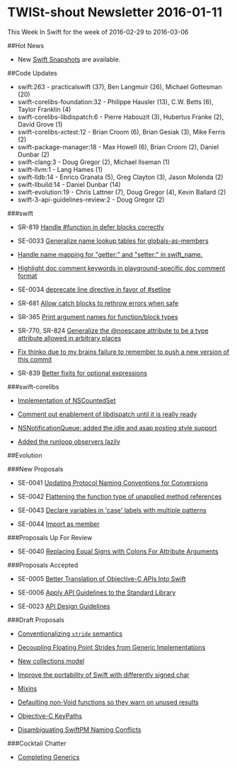 # TWISt-shout Newsletter 2016-01-11
This Week In Swift for the week of 2016-02-29 to 2016-03-06

##Hot News

* New [Swift Snapshots](http://article.gmane.org/gmane.comp.lang.swift.user/1317) are available.

##Code Updates

* swift:263 - practicalswift (37), Ben Langmuir (26), Michael Gottesman (20)
* swift-corelibs-foundation:32 - Philippe Hausler (13), C.W. Betts (6), Taylor Franklin (4)
* swift-corelibs-libdispatch:6 - Pierre Habouzit (3), Hubertus Franke (2), David Grove (1)
* swift-corelibs-xctest:12 - Brian Croom (6), Brian Gesiak (3), Mike Ferris (2)
* swift-package-manager:18 - Max Howell (6), Brian Croom (2), Daniel Dunbar (2)
* swift-clang:3 - Doug Gregor (2), Michael Ilseman (1)
* swift-llvm:1 - Lang Hames (1)
* swift-lldb:14 - Enrico Granata (5), Greg Clayton (3), Jason Molenda (2)
* swift-llbuild:14 - Daniel Dunbar (14)
* swift-evolution:19 - Chris Lattner (7), Doug Gregor (4), Kevin Ballard (2)
* swift-3-api-guidelines-review:2 - Doug Gregor (2)

###swift

* SR-819 [Handle #function in defer blocks correctly](https://github.com/apple/swift/commit/c08440394a59de3d698e8a5cafc2a01c8d6cf48a)

* SE-0033 [Generalize name lookup tables for globals-as-members](https://github.com/apple/swift/commit/7265328e07bbe7ca7eb7b65baf381c4daad5091f)

* [Handle name mapping for "getter:" and "setter:" in swift_name.](https://github.com/apple/swift/commit/3ffbe020d76112c9a5f1bc05e64f272a9ba2ff6e)

* [Highlight doc comment keywords in playground-specific doc comment format](https://github.com/apple/swift/commit/9c2f28475e0e8a594e9f000008d8e2cb99216b66)

* SE-0034 [deprecate line directive in favor of #setline](https://github.com/apple/swift/commit/ba9809c3901b69779acc2bda7d68fbc3d672a747)

* SR-681 [Allow catch blocks to rethrow errors when safe](https://github.com/apple/swift/commit/88a45b6bd00c36ec7e211d78897903a3a8568a9f)

* SR-365 [Print argument names for function/block types](https://github.com/apple/swift/commit/00ccc9ddc381fd58c3934f0b0e043426412dc7e2)

* SR-770, SR-824 [Generalize the @noescape attribute to be a type attribute allowed in arbitrary places](https://github.com/apple/swift/commit/c3c6beac72bc0368030f06d52c46b6444fc48dbd)

* [Fix thinko due to my brains failure to remember to push a new version of this commit](https://github.com/apple/swift/commit/47888558be3a55fa8f2cbee4ec72e0207c6e02b8)

* SR-839 [Better fixits for optional expressions](https://github.com/apple/swift/commit/098f8e0ebf2613b5ac4907f04170c0091bc1af85)
  
###swift-corelibs

* [Implementation of NSCountedSet](https://github.com/apple/swift-corelibs-foundation/commit/34a8fb7536cf4379dd4f2a0faab59e4594c11cf9)

* [Comment out enablement of libdispatch until it is really ready](https://github.com/apple/swift-corelibs-foundation/commit/3cc083b15fd0061ea41008cc5c02d4a7d210d74e)

* [NSNotificationQueue: added the idle and asap posting style support](https://github.com/apple/swift-corelibs-foundation/commit/2657b570488c3b7e2e6404c9cab71778e06a1bf3)

* [Added the runloop observers lazily](https://github.com/apple/swift-corelibs-foundation/commit/08117bd856f36682138bb33e06f09be53e79e21a)

##Evolution

###New Proposals

* SE-0041 [Updating Protocol Naming Conventions for Conversions](https://github.com/apple/swift-evolution/blob/master/proposals/0041-conversion-protocol-conventions.md)

* SE-0042 [Flattening the function type of unapplied method references](https://github.com/apple/swift-evolution/blob/master/proposals/0042-flatten-method-types.md)

* SE-0043 [Declare variables in 'case' labels with multiple patterns](https://github.com/apple/swift-evolution/blob/master/proposals/0043-declare-variables-in-case-labels-with-multiple-patterns.md)

* SE-0044 [Import as member](https://github.com/apple/swift-evolution/blob/master/proposals/0044-import-as-member.md)

###Proposals Up For Review

* SE-0040 [Replacing Equal Signs with Colons For Attribute Arguments](https://github.com/apple/swift-evolution/blob/master/proposals/0040-attributecolons.md)

###Proposals Accepted

* SE-0005 [Better Translation of Objective-C APIs Into Swift](https://github.com/apple/swift-evolution/blob/master/proposals/0005-objective-c-name-translation.md)

* SE-0006 [Apply API Guidelines to the Standard Library](https://github.com/apple/swift-evolution/blob/master/proposals/0006-apply-api-guidelines-to-the-standard-library.md)

* SE-0023 [API Design Guidelines](https://github.com/apple/swift-evolution/blob/master/proposals/0023-api-guidelines.md)
  
###Draft Proposals

* [Conventionalizing `stride` semantics](https://gist.github.com/erica/2745585a4aac442db1fc)

* [Decoupling Floating Point Strides from Generic Implementations](https://gist.github.com/erica/cf50f3dc54bb3a090933)

* [New collections model](https://github.com/gribozavr/swift-evolution/blob/87df19a9a9d73e64a2a966b807440216a608b8ad/proposals/NNNN-collections-move-indices.md)

* [Improve the portability of Swift with differently signed char](https://gist.github.com/hpux735/eafad78108ed42879690)

* [Mixins](https://github.com/Anton3/swift-evolution/blob/mixins/proposals/NNNN-mixins.md)

* [Defaulting non-Void functions so they warn on unused results](https://github.com/erica/swift-evolution/blob/warn/proposals/00X6-nonvoid-warn.md)

* [Objective-C KeyPaths](http://thread.gmane.org/gmane.comp.lang.swift.evolution/8665)

* [Disambiguating SwiftPM Naming Conflicts](https://gist.github.com/erica/c6553a5f6f35e7462074)

###Cocktail Chatter

* [Completing Generics](http://thread.gmane.org/gmane.comp.lang.swift.evolution/8484)




